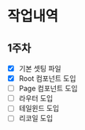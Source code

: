 # 작업내역
## 1주차
- [x] 기본 셋팅 파일
- [x] Root 컴포넌트 도입
- [ ] Page 컴포넌트 도입
- [ ] 라우터 도입
- [ ] 테일윈드 도입
- [ ] 리코일 도입